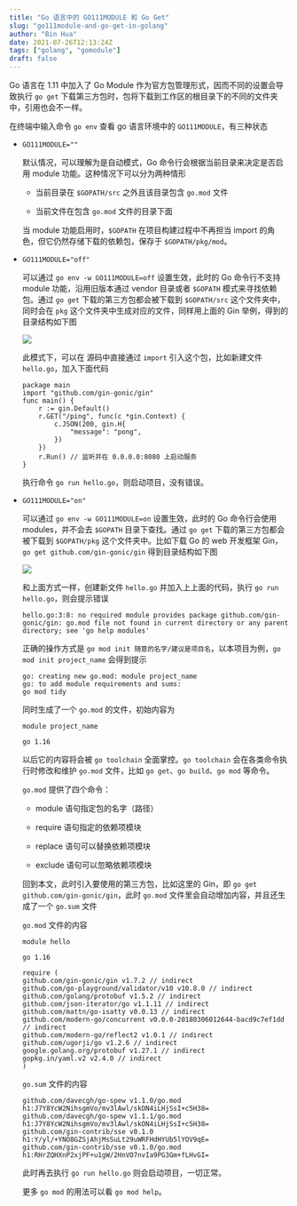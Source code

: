 ```yaml
---
title: "Go 语言中的 GO111MODULE 和 Go Get"
slug: "go111module-and-go-get-in-golang"
author: "Bin Hua"
date: 2021-07-26T12:13:24Z
tags: ["golang", "gomodule"]
draft: false
---
```


Go 语言在 1.11 中加入了 Go Module 作为官方包管理形式，因而不同的设置会导致执行 `go get` 下载第三方包时，包将下载到工作区的根目录下的不同的文件夹中，引用也会不一样。

在终端中输入命令 `go env` 查看 go 语言环境中的 `GO111MODULE`，有三种状态

- `GO111MODULE=""`

  默认情况，可以理解为是自动模式，Go 命令行会根据当前目录来决定是否启用 module 功能。这种情况下可以分为两种情形
  
  - 当前目录在 `$GOPATH/src` 之外且该目录包含 `go.mod` 文件
  
  - 当前文件在包含 `go.mod` 文件的目录下面

  当 module 功能启用时，`$GOPATH` 在项目构建过程中不再担当 import 的角色，但它仍然存储下载的依赖包，保存于 `$GOPATH/pkg/mod`。
  
- `GO111MODULE="off"`

  可以通过 `go env -w GO111MODULE=off` 设置生效，此时的 Go 命令行不支持 module 功能，沿用旧版本通过 vendor 目录或者 `$GOPATH` 模式来寻找依赖包。通过 `go get` 下载的第三方包都会被下载到 `$GOPATH/src` 这个文件夹中，同时会在 `pkg` 这个文件夹中生成对应的文件，同样用上面的 Gin 举例，得到的目录结构如下图
  
  ![](https://storage.tourcoder.com/tcblog/go111module-and-go-get-in-golang-002.png)

  此模式下，可以在 源码中直接通过 `import` 引入这个包，比如新建文件 `hello.go`，加入下面代码
  
  ```
  package main
  import "github.com/gin-gonic/gin"
  func main() {
	  r := gin.Default()
	  r.GET("/ping", func(c *gin.Context) {
		  c.JSON(200, gin.H{
			  "message": "pong",
		  })
	  })
	  r.Run() // 监听并在 0.0.0.0:8080 上启动服务
  }
  ```
  
  执行命令 `go run hello.go`，则启动项目，没有错误。

- `GO111MODULE="on"`

  可以通过 `go env -w GO111MODULE=on` 设置生效，此时的 Go 命令行会使用 modules，并不会去 `$GOPATH` 目录下查找。通过 `go get` 下载的第三方包都会被下载到 `$GOPATH/pkg` 这个文件夹中。比如下载 Go 的 web 开发框架 Gin，`go get github.com/gin-gonic/gin` 得到目录结构如下图
  
  ![](https://storage.tourcoder.com/tcblog/go111module-and-go-get-in-golang-001.png)
  
  和上面方式一样，创建新文件 `hello.go` 并加入上上面的代码，执行 `go run hello.go`，则会提示错误
  
  ```
  hello.go:3:8: no required module provides package github.com/gin-gonic/gin: go.mod file not found in current directory or any parent directory; see 'go help modules'
  ```
  
  正确的操作方式是 `go mod init 随意的名字/建议是项目名`，以本项目为例，`go mod init project_name` 会得到提示
    
    ```
    go: creating new go.mod: module project_name
    go: to add module requirements and sums:
	go mod tidy
    ```
    
    同时生成了一个 `go.mod` 的文件，初始内容为
    
    ```
    module project_name

    go 1.16
    ```
    
    以后它的内容将会被 `go toolchain` 全面掌控。`go toolchain` 会在各类命令执行时修改和维护 `go.mod` 文件，比如 `go get`、`go build`、`go mod` 等命令。
    
    `go.mod` 提供了四个命令：

    - module 语句指定包的名字（路径）

    - require 语句指定的依赖项模块

    - replace 语句可以替换依赖项模块

    - exclude 语句可以忽略依赖项模块
    
    回到本文，此时引入要使用的第三方包，比如这里的 Gin，即 `go get github.com/gin-gonic/gin`，此时 `go.mod` 文件里会自动增加内容，并且还生成了一个 `go.sum` 文件
    
    `go.mod` 文件的内容
    
    ```
    module hello

    go 1.16

    require (
	github.com/gin-gonic/gin v1.7.2 // indirect
	github.com/go-playground/validator/v10 v10.8.0 // indirect
	github.com/golang/protobuf v1.5.2 // indirect
	github.com/json-iterator/go v1.1.11 // indirect
	github.com/mattn/go-isatty v0.0.13 // indirect
	github.com/modern-go/concurrent v0.0.0-20180306012644-bacd9c7ef1dd // indirect
	github.com/modern-go/reflect2 v1.0.1 // indirect
	github.com/ugorji/go v1.2.6 // indirect
	google.golang.org/protobuf v1.27.1 // indirect
	gopkg.in/yaml.v2 v2.4.0 // indirect
    )
    ```
    
    
    `go.sum` 文件的内容
    
    ```
    github.com/davecgh/go-spew v1.1.0/go.mod h1:J7Y8YcW2NihsgmVo/mv3lAwl/skON4iLHjSsI+c5H38=
    github.com/davecgh/go-spew v1.1.1/go.mod h1:J7Y8YcW2NihsgmVo/mv3lAwl/skON4iLHjSsI+c5H38=
    github.com/gin-contrib/sse v0.1.0 h1:Y/yl/+YNO8GZSjAhjMsSuLt29uWRFHdHYUb5lYOV9qE=
    github.com/gin-contrib/sse v0.1.0/go.mod h1:RHrZQHXnP2xjPF+u1gW/2HnVO7nvIa9PG3Gm+fLHvGI=
    ```
    
    此时再去执行 `go run hello.go` 则会启动项目，一切正常。
    
    更多 `go mod` 的用法可以看 `go mod help`。
